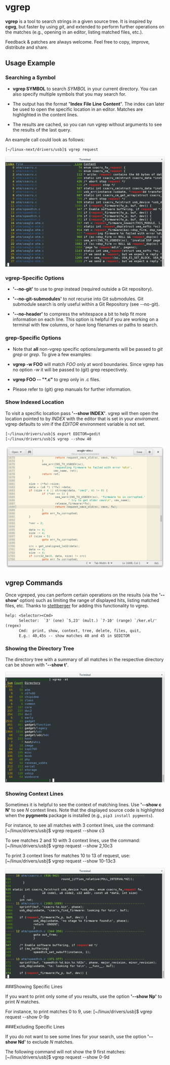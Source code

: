 # vgrep

**vgrep** is a tool to search strings in a given source tree.  It is inspired by **cgvg**, but faster by using *git*, and extended to perform further operations on the matches (e.g., opening in an editor, listing matched files, etc.).

Feedback & patches are always welcome.  Feel free to copy, improve, distribute and share.

## Usage Example

### Searching a Symbol

- **vgrep SYMBOL** to search *SYMBOL* in your current directory.  You can also specify multiple symbols that you may search for.

- The output has the format "**Index** **File** **Line** **Content**".  The index can later be used to open the specific location in an editor.  Matches are highlighted in the content lines.

- The results are cached, so you can run vgrep without arguments to see the results of the last query.

An example call could look as follows:

``` bash
[~/linux-next/drivers/usb]$ vgrep request
```

![](screenshots/vgrep_matches.png)

### vgrep-Specific Options

- **'--no-git'** to use to *grep* instead (required outside a Git repository).

- **'--no-git-submodules'** to not recurse into Git submodules.  Git submodule search is only useful within a Git Repository (see --no-git).

- **'--no-header'** to compress the whitespace a bit to help fit more information on each line.  This option is helpful if you are working on a terminal with few columns, or have long filenames or paths to search.

### grep-Specific Options

- Note that **all** non-vgrep specific options/arguments will be passed to *git grep* or *grep*.  To give a few examples:

- **vgrep -w FOO** will match *FOO* only at word boundaries.  Since vgrep has no option *-w* it will be passed to (git) grep respectively.

- **vgrep FOO -- "*.c"** to grep only in .c files.

- Please refer to (git) grep manuals for further information.

### Show Indexed Location

To visit a specific location pass **'--show INDEX'**.  vgrep will then open the location pointed to by *INDEX* with the editor that is set in your *enviroment*.  vgrep defaults to *vim* if the *EDITOR* environment variable is not set.

```
[~/linux/drivers/usb]$ export EDITOR=gedit
[~/linux/drivers/usb]$ vgrep --show 40
```

![](screenshots/vgrep_cmd_show_gedit.png)

## vgrep Commands

Once vgreped, you can perform certain operations on the results (via the **'--show'** option) such as limiting the range of displayed hits, listing matched files, etc.  Thanks to [stettberger](https://github.com/stettberger) for adding this functionality to vgrep.

```
help: <Selector><Cmd>
      Selector:  `3' (one) `5,23' (mult.) `7-10' (range) `/ker.el/' (regex)
      Cmd:  print, show, context, tree, delete, files, quit,
      E.g.: 40,45s -- show matches 40 and 45 in $EDITOR
```

### Showing the Directory Tree

The directory tree with a summary of all matches in the respective directory can be shown with **'--show t'**.

![](screenshots/vgrep_cmd_tree.png)

### Showing Context Lines

Sometimes it is helpful to see the context of matching lines.  Use **'--show c N'** to see *N* context lines.  Note that the displayed source code is highlighted when the **pygments** package is installed (e.g., ```pip3 install pygments```).

For instance, to see all matches with 3 context lines, use the command:
[~/linux/drivers/usb]$ vgrep request --show c3

To see matches 2 and 10 with 3 context lines, use the command:
[~/linux/drivers/usb]$ vgrep request --show 2,10c3

To print 3 context lines for matches 10 to 13 of request, use:
[~/linux/drivers/usb]$ vgrep request --show 10-13c3

![](screenshots/vgrep_cmd_context.png)

###Showing Specific Lines

If you want to print only some of you results, use the option **'--show Np'** to print *N* matches.

For instance, to print matches 0 to 9, use:
[~/linux/drivers/usb]$ vgrep request --show 0-9p

###Excluding Specific Lines

If you do not want to see some lines for your search, use the option **'--show Nd'** to exclude *N* matches.

The following command will not show the 9 first matches:
[~/linux/drivers/usb]$ vgrep request --show 0-9d
